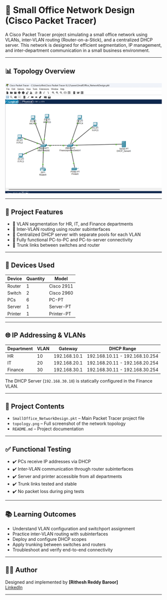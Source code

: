 # 🏢 Small Office Network Design (Cisco Packet Tracer)

A Cisco Packet Tracer project simulating a small office network using VLANs, inter-VLAN routing (Router-on-a-Stick), and a centralized DHCP server. This network is designed for efficient segmentation, IP management, and inter-department communication in a small business environment.

---

## 📊 Topology Overview

![Network Topology](topology.png)


---

## 🔧 Project Features

- 🔹 VLAN segmentation for HR, IT, and Finance departments
- 🔹 Inter-VLAN routing using router subinterfaces
- 🔹 Centralized DHCP server with separate pools for each VLAN
- 🔹 Fully functional PC-to-PC and PC-to-server connectivity
- 🔹 Trunk links between switches and router

---

## 🧩 Devices Used

| Device         | Quantity | Model         |
|----------------|----------|---------------|
| Router         | 1        | Cisco 2911    |
| Switch         | 2        | Cisco 2960    |
| PCs            | 6        | PC-PT         |
| Server         | 1        | Server-PT     |
| Printer        | 1        | Printer-PT    |

---

## 🌐 IP Addressing & VLANs

| Department | VLAN | Gateway         | DHCP Range              |
|------------|------|------------------|--------------------------|
| HR         | 10   | 192.168.10.1     | 192.168.10.11 - 192.168.10.254 |
| IT         | 20   | 192.168.20.1     | 192.168.20.11 - 192.168.20.254 |
| Finance    | 30   | 192.168.30.1     | 192.168.30.11 - 192.168.30.254 |

The DHCP Server (`192.168.30.10`) is statically configured in the Finance VLAN.

---

## 📁 Project Contents

- `SmallOffice_NetworkDesign.pkt` – Main Packet Tracer project file
- `topology.png` – Full screenshot of the network topology
- `README.md` – Project documentation

---

## ✅ Functional Testing

- ✔️ PCs receive IP addresses via DHCP
- ✔️ Inter-VLAN communication through router subinterfaces
- ✔️ Server and printer accessible from all departments
- ✔️ Trunk links tested and stable
- ✔️ No packet loss during ping tests

---

## 📚 Learning Outcomes

- Understand VLAN configuration and switchport assignment
- Practice inter-VLAN routing with subinterfaces
- Deploy and configure DHCP scopes
- Apply trunking between switches and routers
- Troubleshoot and verify end-to-end connectivity

---

## 👨‍💻 Author

Designed and implemented by **[Rithesh Reddy Baroor]**  
[LinkedIn](https://www.linkedin.com/in/ritheshreddy16/)

---

